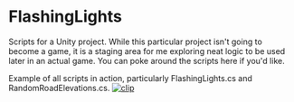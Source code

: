 # FlashingLights
Scripts for a Unity project. 
While this particular project isn't going to become a game, it is a staging area for me exploring neat logic to be used later in an actual game. 
You can poke around the scripts here if you'd like.

Example of all scripts in action, particularly FlashingLights.cs and RandomRoadElevations.cs.
[![clip](https://i.imgur.com/sWWdew1.png)](https://www.youtube.com/watch?v=6qoxhPN5TA0 "Clip")
